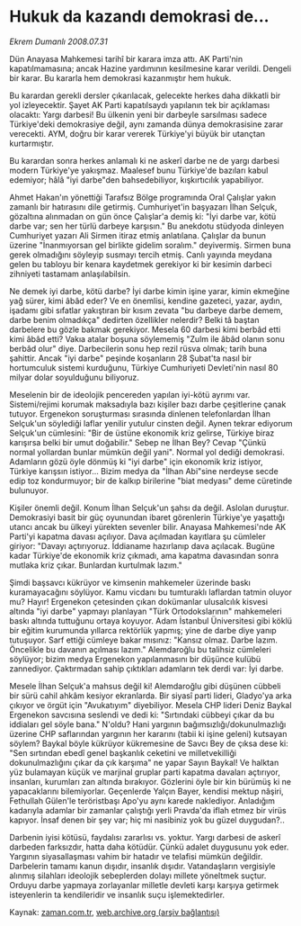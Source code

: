 # Hukuk da kazandı demokrasi de...

*Ekrem Dumanlı 2008.07.31*

<tr><td class="metin" colspan="2" style="padding-top: 20px; padding-left: 5px; padding-right: 10px;">Dün Anayasa Mahkemesi tarihî bir karara imza attı. AK Parti'nin kapatılmamasına; ancak Hazine yardımının kesilmesine karar verildi. Dengeli bir karar. Bu kararla hem demokrasi kazanmıştır hem hukuk.</td></tr><tr><td class="metin" colspan="2" style="padding-top: 20px; padding-left: 5px; padding-right: 10px;"><p>Bu karardan gerekli dersler çıkarılacak, gelecekte herkes daha dikkatli bir yol izleyecektir. Şayet AK Parti kapatılsaydı yapılanın tek bir açıklaması olacaktı: Yargı darbesi! Bu ülkenin yeni bir darbeyle sarsılması sadece Türkiye'deki demokrasiye değil, aynı zamanda dünya demokrasisine zarar verecekti. AYM, doğru bir karar vererek Türkiye'yi büyük bir utançtan kurtarmıştır.
<p>Bu karardan sonra herkes anlamalı ki ne askerî darbe ne de yargı darbesi modern Türkiye'ye yakışmaz. Maalesef bunu Türkiye'de bazıları kabul edemiyor; hâlâ "iyi darbe"den bahsedebiliyor, kışkırtıcılık yapabiliyor.
<p>Ahmet Hakan'ın yönettiği Tarafsız Bölge programında Oral Çalışlar yakın zamanlı bir hatırasını dile getirmiş. Cumhuriyet'in başyazarı İlhan Selçuk, gözaltına alınmadan on gün önce Çalışlar'a demiş ki: "İyi darbe var, kötü darbe var; sen her türlü darbeye karşısın." Bu anekdotu stüdyoda dinleyen Cumhuriyet yazarı Ali Sirmen itiraz etmiş anlatılana. Çalışlar da bunun üzerine "İnanmıyorsan gel birlikte gidelim soralım." deyivermiş. Sirmen buna gerek olmadığını söyleyip susmayı tercih etmiş. Canlı yayında meydana gelen bu tabloyu bir kenara kaydetmek gerekiyor ki bir kesimin darbeci zihniyeti tastamam anlaşılabilsin.
<p>Ne demek iyi darbe, kötü darbe? İyi darbe kimin işine yarar, kimin ekmeğine yağ sürer, kimi âbâd eder? Ve en önemlisi, kendine gazeteci, yazar, aydın, işadamı gibi sıfatlar yakıştıran bir kısım zevata "bu darbeye darbe demem, darbe benim olmadıkça" dedirten özellikler nelerdir? Belki tâ baştan darbelere bu gözle bakmak gerekiyor. Mesela 60 darbesi kimi berbâd etti kimi âbâd etti? Vakıa atalar boşuna söylememiş "Zulm ile âbâd olanın sonu berbâd olur" diye. Darbecilerin sonu hep rezil rüsva olmak; tarih buna şahittir. Ancak "iyi darbe" peşinde koşanların 28 Şubat'ta nasıl bir hortumculuk sistemi kurduğunu, Türkiye Cumhuriyeti Devleti'nin nasıl 80 milyar dolar soyulduğunu biliyoruz.
<p>Meselenin bir de ideolojik pencereden yapılan iyi-kötü ayrımı var. Sistemi/rejimi korumak maksadıyla bazı kişiler bazı darbe çeşitlerine çanak tutuyor. Ergenekon soruşturması sırasında dinlenen telefonlardan İlhan Selçuk'un söylediği laflar yenilir yutulur cinsten değil. Aynen tekrar ediyorum Selçuk'un cümlesini: "Bir de üstüne ekonomik kriz gelirse, Türkiye biraz karışırsa belki bir umut doğabilir." Sebep ne İlhan Bey? Cevap "Çünkü normal yollardan bunlar mümkün değil yani". Normal yol dediği demokrasi. Adamların gözü öyle dönmüş ki "iyi darbe" için ekonomik kriz istiyor, Türkiye karışsın istiyor... Bizim medya da "İlhan Abi"sine nerdeyse secde edip toz kondurmuyor; bir de kalkıp birilerine "biat medyası" deme cüretinde bulunuyor.
<p>Kişiler önemli değil. Konum İlhan Selçuk'un şahsı da değil. Aslolan duruştur. Demokrasiyi basit bir güç oyunundan ibaret görenlerin Türkiye'ye yaşattığı utancı ancak bu ülkeyi yürekten sevenler bilir. Anayasa Mahkemesi'nde AK Parti'yi kapatma davası açılıyor. Dava açılmadan kayıtlara şu cümleler giriyor: "Davayı açtırıyoruz. İddianame hazırlanıp dava açılacak. Bugüne kadar Türkiye'de ekonomik kriz çıkmadı, ama kapatma davasından sonra mutlaka kriz çıkar. Bunlardan kurtulmak lazım."
<p>Şimdi başsavcı kükrüyor ve kimsenin mahkemeler üzerinde baskı kuramayacağını söylüyor. Kamu vicdanı bu tumturaklı laflardan tatmin oluyor mu? Hayır! Ergenekon çetesinden çıkan dokümanlar ulusalcılık kisvesi altında "iyi darbe" yapmayı planlayan "Türk Ortodokslarının" mahkemeleri baskı altında tuttuğunu ortaya koyuyor. Adam İstanbul Üniversitesi gibi köklü bir eğitim kurumunda yıllarca rektörlük yapmış; yine de darbe diye yanıp tutuşuyor. Sarf ettiği cümleye bakar mısınız: "Kansız olmaz. Darbe lazım. Öncelikle bu davanın açılması lazım." Alemdaroğlu bu talihsiz cümleleri söylüyor; bizim medya Ergenekon yapılanmasını bir düşünce kulübü zannediyor. Çaktırmadan sahip çıktıkları adamların tek derdi var: İyi darbe.
<p>Mesele İlhan Selçuk'a mahsus değil ki! Alemdaroğlu gibi düşünen cübbeli bir sürü cahil ahkâm kesiyor ekranlarda. Bir siyasî parti lideri, Gladyo'ya arka çıkıyor ve örgüt için "Avukatıyım" diyebiliyor. Mesela CHP lideri Deniz Baykal Ergenekon savcısına seslendi ve dedi ki: "Sırtındaki cübbeyi çıkar da bu iddiaları gel söyle bana." N'oldu? Hani yargının bağımsızlığı/dokunulmazlığı üzerine CHP saflarından yargının her kararını (tabii ki işine geleni) kutsayan söylem? Baykal böyle kükrüyor kükremesine de Savcı Bey de çıksa dese ki: "Sen sırtından ebedî genel başkanlık ceketini ve milletvekilliği dokunulmazlığını çıkar da çık karşıma" ne yapar Sayın Baykal! Ve halktan yüz bulamayan küçük ve marjinal gruplar parti kapatma davaları açtırıyor, insanları, kurumları zan altında bırakıyor. Gözlerini öyle bir kin bürümüş ki ne yapacaklarını bilemiyorlar. Geçenlerde Yalçın Bayer, kendisi mektup nâşiri, Fethullah Gülen'le teröristbaşı Apo'yu aynı karede naklediyor. Anladığım kadarıyla adamlar bir zamanlar çalıştığı yerli Pravda'da iflah etmez bir virüs kapıyor. İnsaf denen bir şey var; hiç mi nasibiniz yok bu güzel duygudan?..
<p>Darbenin iyisi kötüsü, faydalısı zararlısı vs. yoktur. Yargı darbesi de askerî darbeden farksızdır, hatta daha kötüdür. Çünkü adalet duygusunu yok eder. Yargının siyasallaşması vahim bir hatadır ve telafisi mümkün değildir. Darbelerin tamamı kanun dışıdır, insanlık dışıdır. Vatandaşların vergisiyle alınmış silahları ideolojik sebeplerden dolayı millete yöneltmek suçtur. Orduyu darbe yapmaya zorlayanlar milletle devleti karşı karşıya getirmek isteyenlerin ta kendileridir ve insanlık suçu işlemektedirler.<br/></p></p></p></p></p></p></p></p></p></td></tr>

Kaynak: [zaman.com.tr](http://zaman.com.tr/yazar.do?yazino=720587), [web.archive.org (arşiv bağlantısı)](http://web.archive.org/web/20080825043518/http://zaman.com.tr:80/yazar.do?yazino=720587)
